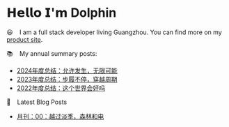 # 𝗛𝗲𝗹𝗹𝗼 𝗜'𝗺 Dolphin 

:smiley: ` ` I am a full stack developer living Guangzhou. You can find more on my [product site](https://dolphin7.xyz/).

:books: ` ` My annual summary posts:

* [2024年度总结：允许发生，无限可能](https://dolphin7.xyz/2024/01/03/Annual-Summary/)
* [2023年度总结：步履不停，穿越周期](https://dolphin7.xyz/2023/01/10/Endless-Steps/)
* [2022年度总结：这个世界会好吗](https://dolphin7.xyz/2022/01/10/2022-Talk-With-Myself/)


:scroll: ` ` Latest Blog Posts
<!-- BLOG-POST-LIST:START -->
- [月刊：00：越过淡季，森林和电](https://www.bmpi.dev/weeklies/20240817/)
<!-- BLOG-POST-LIST:END -->


<!--
**madawei2699/madawei2699** is a ✨ _special_ ✨ repository because its `README.md` (this file) appears on your GitHub profile.

Here are some ideas to get you started:

- 🔭 I’m currently working on ...
- 🌱 I’m currently learning ...
- 👯 I’m looking to collaborate on ...
- 🤔 I’m looking for help with ...
- 💬 Ask me about ...
- 📫 How to reach me: ...
- 😄 Pronouns: ...
- ⚡ Fun fact: ...
-->
